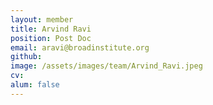 ```yaml
---
layout: member
title: Arvind Ravi
position: Post Doc
email: aravi@broadinstitute.org
github: 
image: /assets/images/team/Arvind_Ravi.jpeg
cv:
alum: false
---
```


